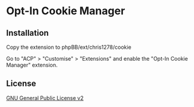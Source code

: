 # Opt-In Cookie Manager

## Installation

Copy the extension to phpBB/ext/chris1278/cookie

Go to "ACP" > "Customise" > "Extensions" and enable the "Opt-In Cookie Manager" extension.

## License

[GNU General Public License v2](license.txt)
